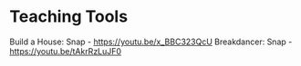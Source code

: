 # Teaching Tools

Build a House: Snap - https://youtu.be/x_BBC323QcU 
Breakdancer: Snap - https://youtu.be/tAkrRzLuJF0
